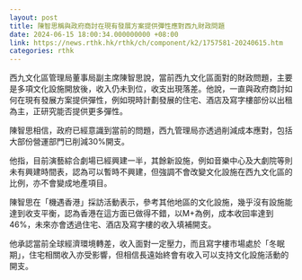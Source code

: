 ```yaml
---
layout: post
title: 陳智思稱與政府商討在現有發展方案提供彈性應對西九財政問題
date: 2024-06-15 18:00:34.000000000 +08:00
link: https://news.rthk.hk/rthk/ch/component/k2/1757581-20240615.htm
categories: rthk
---
```


西九文化區管理局董事局副主席陳智思說，當前西九文化區面對的財政問題，主要是多項文化設施開放後，收入仍未到位，收支出現落差。他說，一直與政府商討如何在現有發展方案提供彈性，例如現時計劃發展的住宅、酒店及寫字樓部份以出租為主，正研究能否提供更多彈性。

陳智思相信，政府已經意識到當前的問題，西九管理局亦透過削減成本應對，包括大部份營運部門已削減30%開支。

他指，目前演藝綜合劇場已經興建一半，其餘新設施，例如音樂中心及大劇院等則未有興建時間表，認為可以暫時不興建，但強調不會改變文化設施在西九文化區的比例，亦不會變成地產項目。

陳智思在「機遇香港」採訪活動表示，參考其他地區的文化設施，幾乎沒有設施能達到收支平衡，認為香港在這方面已做得不錯，以M+為例，成本收回率達到46%，未來亦會透過住宅、酒店及寫字樓的收入填補開支。

他承認當前全球經濟環境轉差，收入面對一定壓力，而且寫字樓市場處於「冬眠期」，住宅相關收入亦受影響，但相信長遠始終會有收入可以支持文化設施活動的開支。
